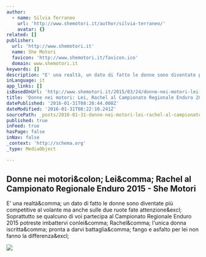 ```yaml
---
author:
  - name: Silvia Terraneo
    url: 'http://www.shemotori.it/author/silvia-terraneo/'
    avatar: {}
related: []
publisher:
  url: 'http://www.shemotori.it'
  name: She Motori
  favicon: 'http://www.shemotori.it/favicon.ico'
  domain: www.shemotori.it
keywords: []
description: "E' una realtà, un dato di fatto le donne sono diventate più competitive al volante ma anche sulle due ruote fate attenzione! Soprattutto se qualcuno di voi partecipa al Campionato Regionale Enduro 2015 potreste imbattervi conlei, Rachel, l'unica donna iscritta, pronta a darvi battaglia, fango e asfalto per lei non fanno la differenza!"
inLanguage: it
app_links: []
isBasedOnUrl: 'http://www.shemotori.it/2015/03/24/donne-nei-motori-lei-rachel-al-campionato-regionale-enduro-2015-2/'
title: 'Donne nei motori: Lei, Rachel al Campionato Regionale Enduro 2015 - She Motori'
datePublished: '2016-01-31T08:26:44.008Z'
dateModified: '2016-01-31T08:22:10.241Z'
sourcePath: _posts/2016-01-31-donne-nei-motori-lei-rachel-al-campionato-regionale-enduro.md
published: true
inFeed: true
hasPage: false
inNav: false
_context: 'http://schema.org'
_type: MediaObject

---
```

<article style=""><h1>Donne nei motori&amp;colon; Lei&amp;comma; Rachel al Campionato Regionale Enduro 2015 - She Motori</h1><p>E' una realtà&amp;comma; un dato di fatto le donne sono diventate più competitive al volante ma anche sulle due ruote fate attenzione&amp;excl; Soprattutto se qualcuno di voi partecipa al Campionato Regionale Enduro 2015 potreste imbattervi conlei&amp;comma; Rachel&amp;comma; l'unica donna iscritta&amp;comma; pronta a darvi battaglia&amp;comma; fango e asfalto per lei non fanno la differenza&amp;excl;</p><img src="http://www.shemotori.it/wp-content/uploads/2015/03/image6.jpeg" /></article>
